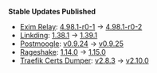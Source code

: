 **Stable Updates Published**

* [Exim Relay](https://github.com/devture/exim-relay): [4.98.1-r0-1](https://github.com/devture/exim-relay/releases/tag/4.98.1-r0-1) -> [4.98.1-r0-2](https://github.com/devture/exim-relay/releases/tag/4.98.1-r0-2)
* [Linkding](https://github.com/sissbruecker/linkding): [1.38.1](https://github.com/sissbruecker/linkding/releases/tag/v1.38.1) -> [1.39.1](https://github.com/sissbruecker/linkding/releases/tag/v1.39.1)
* [Postmoogle](https://github.com/etkecc/postmoogle): [v0.9.24](https://github.com/etkecc/postmoogle/releases/tag/v0.9.24) -> [v0.9.25](https://github.com/etkecc/postmoogle/releases/tag/v0.9.25)
* [Rageshake](https://github.com/matrix-org/rageshake): [1.14.0](https://github.com/matrix-org/rageshake/releases/tag/v1.14.0) -> [1.15.0](https://github.com/matrix-org/rageshake/releases/tag/v1.15.0)
* [Traefik Certs Dumper](https://github.com/ldez/traefik-certs-dumper): [v2.8.3](https://github.com/ldez/traefik-certs-dumper/releases/tag/v2.8.3) -> [v2.10.0](https://github.com/ldez/traefik-certs-dumper/releases/tag/v2.10.0)
